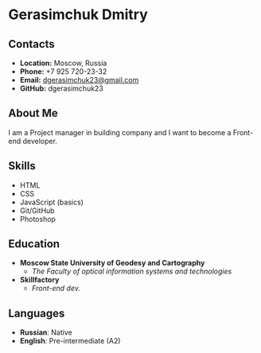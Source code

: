 # Gerasimchuk Dmitry

## Contacts

* **Location:** Moscow, Russia
* **Phone:** +7 925 720-23-32
* **Email:** dgerasimchuk23@gmail.com
* **GitHub:** dgerasimchuk23

## About Me

I am a Project manager in building company and I want to become a Front-end developer.

## Skills

* HTML
* CSS
* JavaScript (basics)
* Git/GitHub
* Photoshop

## Education

* **Moscow State University of Geodesy and Cartography**
    + *The Faculty of optical information systems and technologies*
* **Skillfactory**
    + *Front-end dev.*

## Languages

* **Russian**: Native
* **English**: Pre-intermediate (A2)
